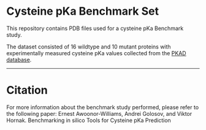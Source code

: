 # Cysteine pKa Benchmark Set

This repository contains PDB files used for a cysteine pKa Benchmark study. 

The dataset consisted of 16 wildtype and 10 mutant proteins with experimentally measured cysteine pKa values collected from the [PKAD database](http://compbio.clemson.edu/lab/software/5/).
 

-----
# Citation

For more information about the benchmark study performed, please refer to the following paper:
Ernest Awoonor-Williams, Andrei Golosov, and Viktor Hornak. Benchmarking in silico Tools for Cysteine pKa Prediction
